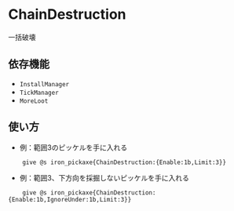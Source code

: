 # ChainDestruction
 
 一括破壊

## 依存機能
- `InstallManager`
- `TickManager`
- `MoreLoot`

## 使い方
- 例：範囲3のピッケルを手に入れる
```mcfunction
    give @s iron_pickaxe{ChainDestruction:{Enable:1b,Limit:3}}
```
- 例：範囲3、下方向を採掘しないピッケルを手に入れる
```mcfunction
    give @s iron_pickaxe{ChainDestruction:{Enable:1b,IgnoreUnder:1b,Limit:3}}
```

